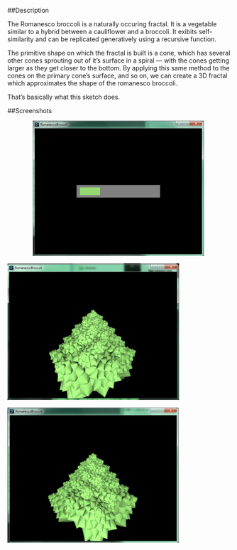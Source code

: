 ##Description

The Romanesco broccoli is a naturally occuring fractal. It is a vegetable similar to a hybrid between a cauliflower and a broccoli. It exibits self-similarity and can be replicated generatively using a recursive function.

The primitive shape on which the fractal is built is a cone, which has several other cones sprouting out of it’s surface  in a spiral — with the cones getting larger as they get closer to the bottom. By applying this same method to the cones on the primary cone’s surface, and so on, we can create a 3D fractal which approximates the shape of the romanesco broccoli.

That’s basically what this sketch does.

##Screenshots

<p align="center">
  <img src="Images/Screenshot1.png"></img>&nbsp;

  <img src="Images/Screenshot2.png"></img>&nbsp;

  <img src="Images/Screenshot3.png"></img>&nbsp;
</p>
